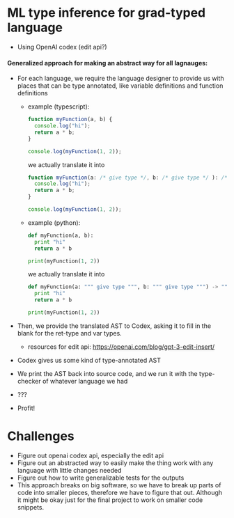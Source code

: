 # ML type inference for grad-typed language

- Using OpenAI codex (edit api?)

#### Generalized approach for making an abstract way for all lagnauges:

- For each language, we require the language designer to provide us with places that can be type annotated, like variable definitions and function definitions

  - example (typescript):

    ```ts
    function myFunction(a, b) {
      console.log("hi");
      return a * b;
    }

    console.log(myFunction(1, 2));
    ```

    we actually translate it into

    ```ts
    function myFunction(a: /* give type */, b: /* give type */ ): /* give type */ {
      console.log("hi");
      return a * b;
    }

    console.log(myFunction(1, 2));
    ```

  - example (python):

    ```py
    def myFunction(a, b):
      print "hi"
      return a * b

    print(myFunction(1, 2))
    ```

    we actually translate it into

    ```py
    def myFunction(a: """ give type """, b: """ give type """) -> """ give type """:
      print "hi"
      return a * b

    print(myFunction(1, 2))
    ```

- Then, we provide the translated AST to Codex, asking it to fill in the blank for the ret-type and var types.
  - resources for edit api: https://openai.com/blog/gpt-3-edit-insert/
- Codex gives us some kind of type-annotated AST
- We print the AST back into source code, and we run it with the type-checker of whatever language we had
- ???
- Profit!

# Challenges

- Figure out openai codex api, especially the edit api
- Figure out an abstracted way to easily make the thing work with any language with little changes needed
- Figure out how to write generalizable tests for the outputs
- This approach breaks on big software, so we have to break up parts of code into smaller pieces, therefore we have to figure that out. Although it might be okay just for the final project to work on smaller code snippets.
